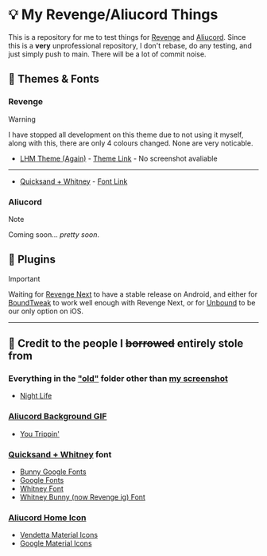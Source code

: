 # 💡 My Revenge/Aliucord Things
This is a repository for me to test things for [Revenge](https://github.com/revenge-mod) and [Aliucord](https://github.com/Aliucord).
Since this is a **very** unprofessional repository, I don't rebase, do any testing, and just simply push to main. There will be a lot of commit noise.

## 🎨 Themes & Fonts
### Revenge
> [!WARNING]
> I have stopped all development on this theme due to not using it myself, along with this, there are only 4 colours changed. None are very noticable.

* [LHM Theme (Again)](https://github.com/adevdoingdevthings/revenge-things/blob/main/LHM.json) - [Theme Link](https://raw.githubusercontent.com/adevdoingdevthings/revenge-things/refs/heads/main/LHM.json) - No screenshot avaliable
------
* [Quicksand + Whitney](https://github.com/adevdoingdevthings/revenge-things/blob/main/font.json) - [Font Link](https://raw.githubusercontent.com/adevdoingdevthings/revenge-things/refs/heads/main/font.json)
### Aliucord
> [!NOTE]
> Coming soon... _pretty soon_.

## 🔌 Plugins
> [!IMPORTANT]
> Waiting for [Revenge Next](https://github.com/revenge-mod/revenge-bundle-next) to have a stable release on Android, and either for [BoundTweak](https://github.com/CloudySnowX/BoundTweak) to work well enough with Revenge Next, or for [Unbound](https://github.com/unbound-app) to be our only option on iOS.
------
## 📃 Credit to the people I ~~borrowed~~ entirely stole from
### Everything in the ["old"](https://github.com/adevdoingdevthings/revenge-things/tree/main/old) folder other than [my screenshot](https://github.com/adevdoingdevthings/revenge-things/blob/main/old/Screenshot_20240302-093609.png)
* [Night Life](https://github.com/S9Teen/Discord-Theme-Night-Life)
### [Aliucord Background GIF](https://github.com/adevdoingdevthings/revenge-things/blob/main/aliucord_bg.gif)
* [You Trippin'](https://raw.githubusercontent.com/rickdtc/Aliurcord-themes/refs/heads/main/Transparent.json)
### [Quicksand + Whitney](https://github.com/adevdoingdevthings/revenge-things/blob/main/font.json) font
* [Bunny Google Fonts](https://bunny-google-fonts.vercel.app/)
* [Google Fonts](https://fonts.google.com/specimen/Quicksand)
* [Whitney Font](https://www.typography.com/fonts/whitney/overview)
* [Whitney Bunny (now Revenge ig) Font](https://github.com/Rico040/meine-themen/blob/master/old-fonts.json)
### [Aliucord Home Icon](https://github.com/adevdoingdevthings/revenge-things/blob/main/Messages.png)
* [Vendetta Material Icons](https://github.com/Panniku/vd-iconpacks/blob/master/Packs/MaterialDesign3/images/native/main_tabs/Messages.png)
* [Google Material Icons](https://fonts.google.com/icons)
